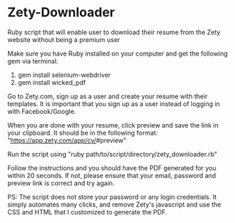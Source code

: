 # Zety-Downloader
Ruby script that will enable user to download their resume from the Zety website without being a premium user

Make sure you have Ruby installed on your computer and get the following gem via terminal.

1. gem install selenium-webdriver
2. gem install wicked_pdf

Go to Zety.com, sign up as a user and create your resume with their templates. It is important that you sign up as a user instead of logging in with Facebook/Google.

When you are done with your resume, click preview and save the link in your clipboard. It should be in the following format: "https://app.zety.com/app/cv/<some code>#preview"

Run the script using "ruby path/to/script/directory/zety_downloader.rb"

Follow the instructions and you should have the PDF generated for you within 20 seconds. If not, please ensure that your email, password and preview link is correct and try again.

PS: The script does not store your password or any login credentials. It simply automates many clicks, and remove Zety's javascript and use the CSS and HTML that I customized to generate the PDF.
